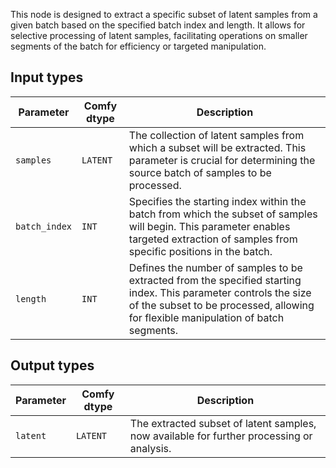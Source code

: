 
This node is designed to extract a specific subset of latent samples from a given batch based on the specified batch index and length. It allows for selective processing of latent samples, facilitating operations on smaller segments of the batch for efficiency or targeted manipulation.
## Input types

| Parameter     | Comfy dtype | Description |
|---------------|-------------|-------------|
| `samples`     | `LATENT`    | The collection of latent samples from which a subset will be extracted. This parameter is crucial for determining the source batch of samples to be processed. |
| `batch_index` | `INT`       | Specifies the starting index within the batch from which the subset of samples will begin. This parameter enables targeted extraction of samples from specific positions in the batch. |
| `length`      | `INT`       | Defines the number of samples to be extracted from the specified starting index. This parameter controls the size of the subset to be processed, allowing for flexible manipulation of batch segments. |

## Output types

| Parameter | Comfy dtype | Description |
|-----------|-------------|-------------|
| `latent`  | `LATENT`    | The extracted subset of latent samples, now available for further processing or analysis. |
